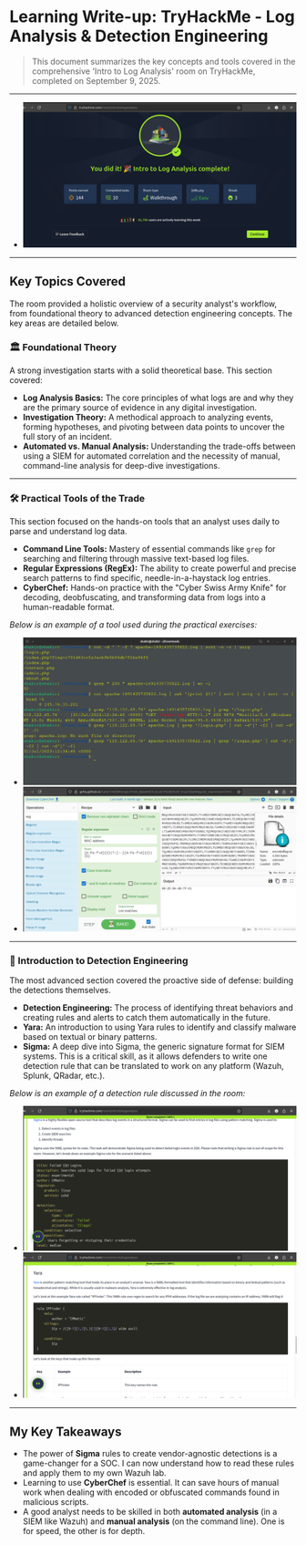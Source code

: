 # Learning Write-up: TryHackMe - Log Analysis & Detection Engineering

> This document summarizes the key concepts and tools covered in the comprehensive 'Intro to Log Analysis' room on TryHackMe, completed on September 9, 2025.

---

- ![Completed Room](../Screenshots/Day6_completed_room.png)

---

## Key Topics Covered

The room provided a holistic overview of a security analyst's workflow, from foundational theory to advanced detection engineering concepts. The key areas are detailed below.

### 🏛️ Foundational Theory
A strong investigation starts with a solid theoretical base. This section covered:
- **Log Analysis Basics:** The core principles of what logs are and why they are the primary source of evidence in any digital investigation.
- **Investigation Theory:** A methodical approach to analyzing events, forming hypotheses, and pivoting between data points to uncover the full story of an incident.
- **Automated vs. Manual Analysis:** Understanding the trade-offs between using a SIEM for automated correlation and the necessity of manual, command-line analysis for deep-dive investigations.

---

### 🛠️ Practical Tools of the Trade
This section focused on the hands-on tools that an analyst uses daily to parse and understand log data.
- **Command Line Tools:** Mastery of essential commands like `grep` for searching and filtering through massive text-based log files.
- **Regular Expressions (RegEx):** The ability to create powerful and precise search patterns to find specific, needle-in-a-haystack log entries.
- **CyberChef:** Hands-on practice with the "Cyber Swiss Army Knife" for decoding, deobfuscating, and transforming data from logs into a human-readable format.

*Below is an example of a tool used during the practical exercises:*
- ![Command Line Log Analysis](../Screenshots/Day6_command_line_log_analysis.png)
- ![CyberChef Example](../Screenshots/Day6_cyberchef_analysis.png)

---

### 🔬 Introduction to Detection Engineering
The most advanced section covered the proactive side of defense: building the detections themselves.
- **Detection Engineering:** The process of identifying threat behaviors and creating rules and alerts to catch them automatically in the future.
- **Yara:** An introduction to using Yara rules to identify and classify malware based on textual or binary patterns.
- **Sigma:** A deep dive into Sigma, the generic signature format for SIEM systems. This is a critical skill, as it allows defenders to write one detection rule that can be translated to work on any platform (Wazuh, Splunk, QRadar, etc.).

*Below is an example of a detection rule discussed in the room:*
- ![Sigma Rule Example](../Screenshots/Day6_sigma_rule.png)
- ![Yara Rule Example](../Screenshots/Day6_yara_rule.png)
---

## My Key Takeaways

- The power of **Sigma** rules to create vendor-agnostic detections is a game-changer for a SOC. I can now understand how to read these rules and apply them to my own Wazuh lab.
- Learning to use **CyberChef** is essential. It can save hours of manual work when dealing with encoded or obfuscated commands found in malicious scripts.
- A good analyst needs to be skilled in both **automated analysis** (in a SIEM like Wazuh) and **manual analysis** (on the command line). One is for speed, the other is for depth.
